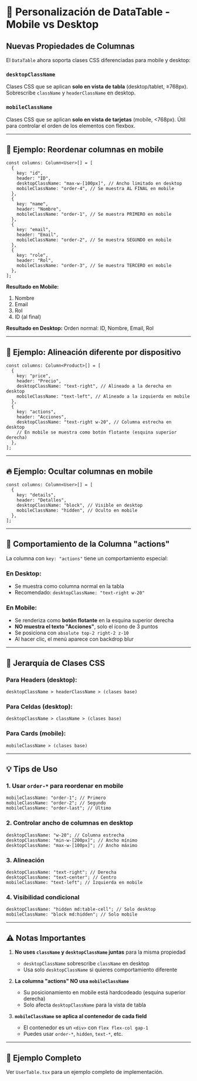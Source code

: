 # 🎨 Personalización de DataTable - Mobile vs Desktop

## Nuevas Propiedades de Columnas

El `DataTable` ahora soporta clases CSS diferenciadas para mobile y desktop:

### `desktopClassName`

Clases CSS que se aplican **solo en vista de tabla** (desktop/tablet, ≥768px).
Sobrescribe `className` y `headerClassName` en desktop.

### `mobileClassName`

Clases CSS que se aplican **solo en vista de tarjetas** (mobile, <768px).
Útil para controlar el orden de los elementos con flexbox.

---

## 📖 Ejemplo: Reordenar columnas en mobile

```tsx
const columns: Column<User>[] = [
  {
    key: "id",
    header: "ID",
    desktopClassName: "max-w-[100px]", // Ancho limitado en desktop
    mobileClassName: "order-4", // Se muestra AL FINAL en mobile
  },
  {
    key: "name",
    header: "Nombre",
    mobileClassName: "order-1", // Se muestra PRIMERO en mobile
  },
  {
    key: "email",
    header: "Email",
    mobileClassName: "order-2", // Se muestra SEGUNDO en mobile
  },
  {
    key: "role",
    header: "Rol",
    mobileClassName: "order-3", // Se muestra TERCERO en mobile
  },
];
```

**Resultado en Mobile:**

1. Nombre
2. Email
3. Rol
4. ID (al final)

**Resultado en Desktop:**
Orden normal: ID, Nombre, Email, Rol

---

## 🎯 Ejemplo: Alineación diferente por dispositivo

```tsx
const columns: Column<Product>[] = [
  {
    key: "price",
    header: "Precio",
    desktopClassName: "text-right", // Alineado a la derecha en desktop
    mobileClassName: "text-left", // Alineado a la izquierda en mobile
  },
  {
    key: "actions",
    header: "Acciones",
    desktopClassName: "text-right w-20", // Columna estrecha en desktop
    // En mobile se muestra como botón flotante (esquina superior derecha)
  },
];
```

---

## 🔥 Ejemplo: Ocultar columnas en mobile

```tsx
const columns: Column<User>[] = [
  {
    key: "details",
    header: "Detalles",
    desktopClassName: "block", // Visible en desktop
    mobileClassName: "hidden", // Oculto en mobile
  },
];
```

---

## 📱 Comportamiento de la Columna "actions"

La columna con `key: "actions"` tiene un comportamiento especial:

### En Desktop:

- Se muestra como columna normal en la tabla
- Recomendado: `desktopClassName: "text-right w-20"`

### En Mobile:

- Se renderiza como **botón flotante** en la esquina superior derecha
- **NO muestra el texto "Acciones"**, solo el ícono de 3 puntos
- Se posiciona con `absolute top-2 right-2 z-10`
- Al hacer clic, el menú aparece con backdrop blur

---

## 🎨 Jerarquía de Clases CSS

### Para Headers (desktop):

```
desktopClassName > headerClassName > (clases base)
```

### Para Celdas (desktop):

```
desktopClassName > className > (clases base)
```

### Para Cards (mobile):

```
mobileClassName > (clases base)
```

---

## 💡 Tips de Uso

### 1. Usar `order-*` para reordenar en mobile

```tsx
mobileClassName: "order-1"; // Primero
mobileClassName: "order-2"; // Segundo
mobileClassName: "order-last"; // Último
```

### 2. Controlar ancho de columnas en desktop

```tsx
desktopClassName: "w-20"; // Columna estrecha
desktopClassName: "min-w-[200px]"; // Ancho mínimo
desktopClassName: "max-w-[100px]"; // Ancho máximo
```

### 3. Alineación

```tsx
desktopClassName: "text-right"; // Derecha
desktopClassName: "text-center"; // Centro
mobileClassName: "text-left"; // Izquierda en mobile
```

### 4. Visibilidad condicional

```tsx
desktopClassName: "hidden md:table-cell"; // Solo desktop
mobileClassName: "block md:hidden"; // Solo mobile
```

---

## ⚠️ Notas Importantes

1. **No uses `className` y `desktopClassName` juntas** para la misma propiedad

   - `desktopClassName` sobrescribe `className` en desktop
   - Usa solo `desktopClassName` si quieres comportamiento diferente

2. **La columna "actions" NO usa `mobileClassName`**

   - Su posicionamiento en mobile está hardcodeado (esquina superior derecha)
   - Solo afecta `desktopClassName` para la vista de tabla

3. **`mobileClassName` se aplica al contenedor de cada field**
   - El contenedor es un `<div>` con `flex flex-col gap-1`
   - Puedes usar `order-*`, `hidden`, `text-*`, etc.

---

## 🚀 Ejemplo Completo

Ver `UserTable.tsx` para un ejemplo completo de implementación.

